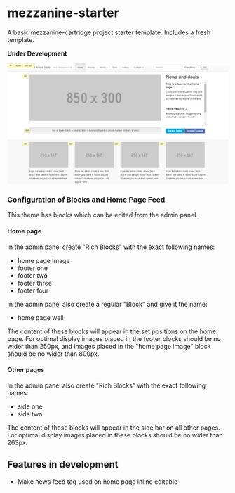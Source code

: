 mezzanine-starter
=================

A basic mezzanine-cartridge project starter template. Includes a fresh template.

**Under Development**

![Screenshot of this Mezzanine theme](/fresh_theme/static/fresh-theme/example.jpg "Screenshot of mezzanine-starter home page")

### Configuration of Blocks and Home Page Feed
This theme has blocks which can be edited from the admin panel.

#### Home page
In the admin panel create "Rich Blocks" with the exact following names:
* home page image
* footer one
* footer two
* footer three
* footer four

In the admin panel also create a regular "Block" and give it the name:
* home page well

The content of these blocks will appear in the set positions on the home page.
For optimal display images placed in the footer blocks should be no wider than 250px, and images placed in the "home
page image" block should be no wider than 800px.

#### Other pages
In the admin panel also create "Rich Blocks" with the exact following names:
* side one
* side two

The content of these blocks will appear in the side bar on all other pages. For optimal display images placed in these
blocks should be no wider than 263px.

Features in development
-----------------------
* Make news feed tag used on home page inline editable



